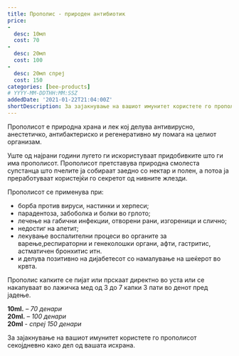 ```yaml
---
title: Прополис - природен антибиотик
price: 
-
  desc: 10мл
  cost: 70
-
  desc: 20мл
  cost: 100
-
  desc: 20мл спреј
  cost: 150
categories: [bee-products]
# YYYY-MM-DDTHH:MM:SSZ
addedDate: '2021-01-22T21:04:00Z'
shortDescription: За зајакнување на вашиот имунитет користете го прополисот секојдневно како дел од вашата исхрана.
---
```


Прополисот е природна храна и лек кој делува антивирусно, анестетичко, антибактериско и регенеративно му помага на целиот организам.

Уште од најрани години лугето ги искористуваат придобивките што ги има прополисот. Прополисот претставува природна смолеста супстанца што пчелите ја собираат заедно со нектар и полен, а потоа ја преработуваат користејќи го секретот од нивните жлезди.

Прополисот се применува при:

- борба против вируси, настинки и херпеси;
- парадентоза, забоболка и болки во грлото;
- лечење на габични инфекции, отворени рани, изгореници и слично;
- недостиг на апетит;
- лекување воспалителни процеси во органите за варење,респираторни и генеколошки органи, афти, гастритис, астматичен бронхитис итн.
- и делува позитивно на дијабетесот со намалување на шеќерот во крвта.

Прополис капките се пијат или прскаат директно во уста или се накапуваат во лажичка мед од 3 до 7 капки 3 пати во денот пред јадење.

**10ml.** – *70 денари*
</br>
**20ml.** – *100 денари*
</br>
**20ml** - *спреј 150 денари*

За зајакнување на вашиот имунитет користете го прополисот секојдневно како дел од вашата исхрана.
